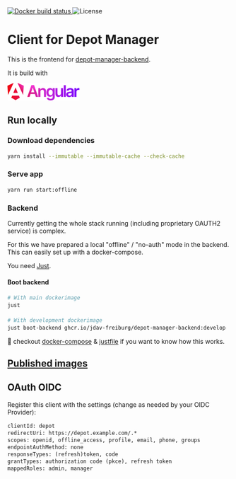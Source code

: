 <a href="https://cloud.docker.com/repository/docker/voegtlel/depot-manager-frontend/builds">
  <img src="https://img.shields.io/docker/cloud/build/voegtlel/depot-manager-frontend.svg" alt="Docker build status" />
</a>
<img src="https://img.shields.io/github/license/voegtlel/depot-manager-frontend.svg" alt="License" />

# Client for Depot Manager

This is the frontend for [depot-manager-backend](https://github.com/voegtlel/depot-manager-backend).

It is build with

![iDesk2 Reloaded logo][angular-logo]

## Run locally

### Download dependencies

```bash
yarn install --immutable --immutable-cache --check-cache
```

### Serve app

```bash
yarn run start:offline
```

### Backend

Currently getting the whole stack running (including proprietary OAUTH2 service) is complex.

For this we have prepared a local "offline" / "no-auth" mode in the backend.
This can easily set up with a docker-compose.

You need [Just](https://just.systems/man/en/).

#### Boot backend

```bash
# With main dockerimage
just

# With development dockerimage
just boot-backend ghcr.io/jdav-freiburg/depot-manager-backend:develop
```

🤔 checkout [docker-compose](local-backend-stack/docker-compose.yaml) & [justfile](justfile) if you want to know how this works.

## [Published images](https://github.com/jdav-freiburg/depot-manager-backend/pkgs/container/depot-manager-frontend)

[angular-logo]: doc/angular.svg 'Angular Logo'

## OAuth OIDC

Register this client with the settings (change as needed by your OIDC Provider):

```
clientId: depot
redirectUri: https://depot.example.com/.*
scopes: openid, offline_access, profile, email, phone, groups
endpointAuthMethod: none
responseTypes: (refresh)token, code
grantTypes: authorization code (pkce), refresh token
mappedRoles: admin, manager
```
